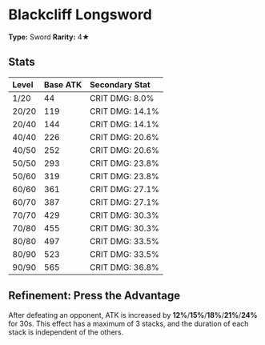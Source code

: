 # Blackcliff Longsword

**Type:** Sword
**Rarity:** 4★

## Stats

| Level | Base ATK | Secondary Stat |
| :--- | :--- | :--- |
| 1/20 | 44 | CRIT DMG: 8.0% |
| 20/20 | 119 | CRIT DMG: 14.1% |
| 20/40 | 144 | CRIT DMG: 14.1% |
| 40/40 | 226 | CRIT DMG: 20.6% |
| 40/50 | 252 | CRIT DMG: 20.6% |
| 50/50 | 293 | CRIT DMG: 23.8% |
| 50/60 | 319 | CRIT DMG: 23.8% |
| 60/60 | 361 | CRIT DMG: 27.1% |
| 60/70 | 387 | CRIT DMG: 27.1% |
| 70/70 | 429 | CRIT DMG: 30.3% |
| 70/80 | 455 | CRIT DMG: 30.3% |
| 80/80 | 497 | CRIT DMG: 33.5% |
| 80/90 | 523 | CRIT DMG: 33.5% |
| 90/90 | 565 | CRIT DMG: 36.8% |

## Refinement: Press the Advantage

After defeating an opponent, ATK is increased by **12%**/**15%**/**18%**/**21%**/**24%** for 30s. This effect has a maximum of 3 stacks, and the duration of each stack is independent of the others.

